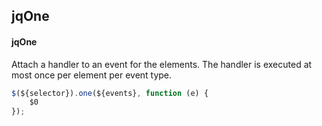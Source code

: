 ## jqOne
#### jqOne
Attach a handler to an event for the elements. The handler is executed at most once per element per event type.
```javascript
$(${selector}).one(${events}, function (e) {
	$0
});
```